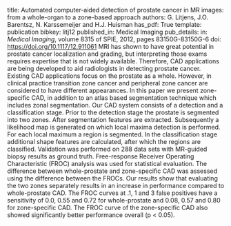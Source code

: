 title: Automated computer-aided detection of prostate cancer in MR images: from a whole-organ to a zone-based approach
authors: G. Litjens, J.O. Barentsz, N. Karssemeijer and H.J. Huisman
has_pdf: True
template: publication
bibkey: litj12
published_in: Medical Imaging
pub_details: in: <i>Medical Imaging</i>, volume 8315 of SPIE, 2012, pages 83150G-83150G-6
doi: https://doi.org/10.1117/12.911061
MRI has shown to have great potential in prostate cancer localization and grading, but interpreting those exams requires expertise that is not widely available. Therefore, CAD applications are being developed to aid radiologists in detecting prostate cancer. Existing CAD applications focus on the prostate as a whole. However, in clinical practice transition zone cancer and peripheral zone cancer are considered to have different appearances. In this paper we present zone-specific CAD, in addition to an atlas based segmentation technique which includes zonal segmentation. Our CAD system consists of a detection and a classification stage. Prior to the detection stage the prostate is segmented into two zones. After segmentation features are extracted. Subsequently a likelihood map is generated on which local maxima detection is performed. For each local maximum a region is segmented. In the classification stage additional shape features are calculated, after which the regions are classified. Validation was performed on 288 data sets with MR-guided biopsy results as ground truth. Free-response Receiver Operating Characteristic (FROC) analysis was used for statistical evaluation. The difference between whole-prostate and zone-specific CAD was assessed using the difference between the FROCs. Our results show that evaluating the two zones separately results in an increase in performance compared to whole-prostate CAD. The FROC curves at .1, 1 and 3 false positives have a sensitivity of 0.0, 0.55 and 0.72 for whole-prostate and 0.08, 0.57 and 0.80 for zone-specific CAD. The FROC curve of the zone-specific CAD also showed significantly better performance overall (p < 0.05).

